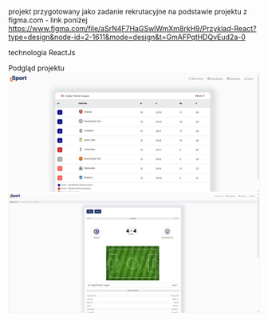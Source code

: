 projekt przygotowany jako zadanie rekrutacyjne na podstawie projektu z figma.com - link poniżej
https://www.figma.com/file/aSrN4F7HaGSwlWmXm8rkH9/Przyklad-React?type=design&node-id=2-1611&mode=design&t=GmAFPqtHDQvEud2a-0

technologia ReactJs

Podgląd projektu
![Screenshot](zrzut1.jpg)
![Screenshot](zrzut2.jpg)
